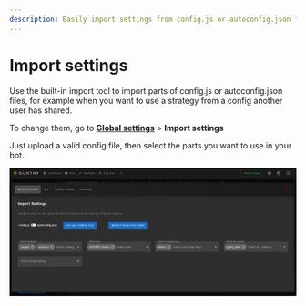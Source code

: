 ```yaml
---
description: Easily import settings from config.js or autoconfig.json files.
---
```


# Import settings

Use the built-in import tool to import parts of config.js or autoconfig.json files, for example when you want to use a strategy from a config another user has shared.

To change them, go to [**Global settings**](http://localhost:5000/globalsettings) &gt; **Import settings**

Just upload a valid config file, then select the parts you want to use in your bot.

![](../../.gitbook/assets/image%20%2812%29.png)



